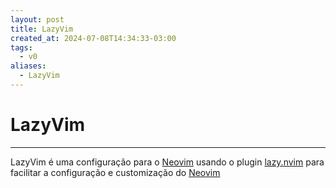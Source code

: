 ```yaml
---
layout: post
title: LazyVim
created_at: 2024-07-08T14:34:33-03:00
tags:
  - v0
aliases:
  - LazyVim
---
```

# LazyVim
---

LazyVim é uma configuração para o  [Neovim](2024-07-08-Neovim.md) usando o plugin [lazy.nvim](2024-07-08-lazy_nvim.md) para facilitar a configuração e customização do [Neovim](2024-07-08-Neovim.md)